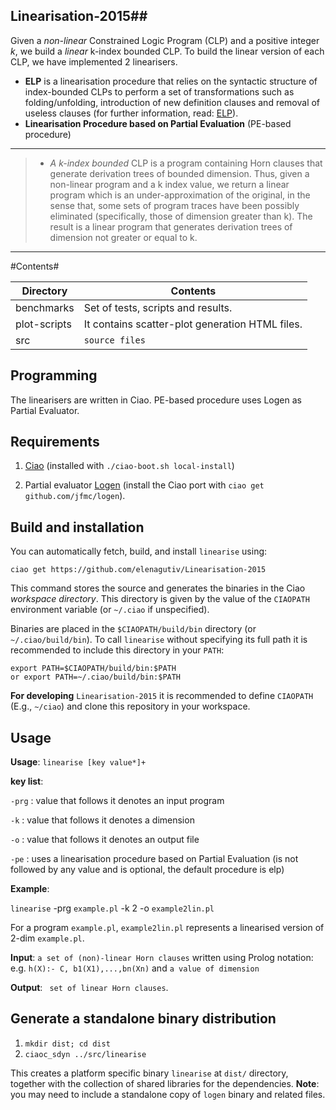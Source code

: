## Linearisation-2015##

Given a *non-linear* Constrained Logic Program (CLP) and a positive integer *k*, we build a *linear* k-index bounded CLP. To build the linear version of each CLP, we have implemented 2 linearisers. <ul><li>**ELP** is a linearisation procedure that relies on the syntactic structure of index-bounded CLPs to perform a set of transformations such as folding/unfolding, introduction of new definition clauses and removal of useless clauses (for further information, read: [ELP](https://drive.google.com/open?id=0B9cK-R3AAviCN0VoVldyR2VmWWc)).</li> <li>**Linearisation Procedure based on Partial Evaluation** (PE-based procedure)</li></ul>

----------


> - *A k-index bounded* CLP is a program containing Horn clauses that generate derivation trees of bounded dimension. Thus, given a non-linear program and a k index value, we return a linear program which is an under-approximation of the original, in the sense that, some sets of program traces have been possibly eliminated (specifically, those of dimension greater than k). The result is a linear program that generates derivation trees of dimension not greater or equal to k.

----------

#Contents#

Directory | Contents															|
---------------|--------------------------------------------------------------------|
benchmarks			   | Set of tests, scripts and results. 	 															|
plot-scripts			   | It contains scatter-plot generation HTML files.	 															|
src		   | `source files`



## Programming 

The linearisers are written in Ciao. PE-based procedure uses Logen as Partial Evaluator.

## Requirements
1. [Ciao](http://github.com/ciao-lang/ciao) 
(installed with `./ciao-boot.sh local-install`)

2. Partial evaluator [Logen](https://github.com/leuschel/logen)
(install the Ciao port with `ciao get github.com/jfmc/logen`).

## Build and installation

You can automatically fetch, build, and install `linearise` using:

```
ciao get https://github.com/elenagutiv/Linearisation-2015
```

This command stores the source and generates the binaries in the Ciao
_workspace directory_. This directory is given by the value of the
`CIAOPATH` environment variable (or `~/.ciao` if unspecified).

Binaries are placed in the `$CIAOPATH/build/bin` directory (or
`~/.ciao/build/bin`). To call `linearise` without specifying its
full path it is recommended to include this directory in your `PATH`:

```
export PATH=$CIAOPATH/build/bin:$PATH
or export PATH=~/.ciao/build/bin:$PATH
```

**For developing** `Linearisation-2015` it is recommended to define `CIAOPATH`
(E.g., `~/ciao`) and clone this repository in your workspace.

## Usage

**Usage**: `linearise [key value*]+` 

**key list**:

`-prg` : value that follows it denotes an input program  

`-k`   : value that follows it denotes a dimension 

`-o`   : value that follows it denotes  an output file

`-pe` : uses a linearisation procedure based on Partial Evaluation (is not followed by any value and is optional, the default procedure is elp)



**Example**:
 
`linearise` -prg  `example.pl` -k 2  -o `example2lin.pl`

For a program `example.pl`, `example2lin.pl` represents a linearised version of 2-dim `example.pl`.

**Input**: `a set of (non)-linear Horn clauses` written using Prolog
notation: e.g. `h(X):- C, b1(X1),...,bn(Xn)` and `a value of dimension` 

**Output**: ` set of linear Horn clauses`.

## Generate a standalone binary distribution



1. `mkdir dist; cd dist`
2. `ciaoc_sdyn ../src/linearise`

This creates a platform specific binary `linearise` at `dist/`
directory, together with the collection of shared libraries for the
dependencies. **Note**: you may need to include a standalone copy of
`logen` binary and related files.





